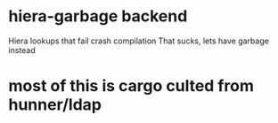 # hiera-garbage backend

Hiera lookups that fail crash compilation
That sucks, lets have garbage instead


# most of this is cargo culted from hunner/ldap
